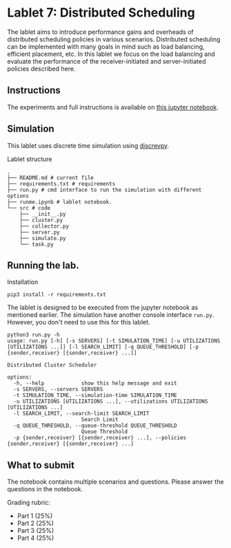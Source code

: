 # Lablet 7: Distributed Scheduling
The lablet aims to introduce performance gains and overheads of distributed scheduling policies in various scenarios. Distributed scheduling can be implemented with many goals in mind such as load balancing, efficient placement, etc. In this lablet we focus on the load balancing and evaluate the performance of the receiver-initiated and server-initiated policies described here. 

## Instructions
The experiments and full instructions is available on [this jupyter notebook](runme.ipynb). 

## Simulation
This lablet uses discrete time simulation using [discrevpy](https://snkas.github.io/discrevpy/).

Lablet structure
```
.
├── README.md # current file
├── requirements.txt # requirements
├── run.py # cmd interface to run the simulation with different options
├── runme.ipynb # lablet notebook.
└── src # code
    ├── __init__.py
    ├── cluster.py
    ├── collector.py
    ├── server.py
    ├── simulate.py
    └── task.py
```
## Running the lab.
Installation
```
pip3 install -r requirements.txt
```

The lablet is designed to be executed from the jupyter notebook as mentioned earlier. The simulation have another console interface `run.py`. However, you don't need to use this for this lablet.
```
python3 run.py -h
usage: run.py [-h] [-s SERVERS] [-t SIMULATION_TIME] [-u UTILIZATIONS [UTILIZATIONS ...]] [-l SEARCH_LIMIT] [-q QUEUE_THRESHOLD] [-p {sender,receiver} [{sender,receiver} ...]]

Distributed Cluster Scheduler

options:
  -h, --help            show this help message and exit
  -s SERVERS, --servers SERVERS
  -t SIMULATION_TIME, --simulation-time SIMULATION_TIME
  -u UTILIZATIONS [UTILIZATIONS ...], --utilizations UTILIZATIONS [UTILIZATIONS ...]
  -l SEARCH_LIMIT, --search-limit SEARCH_LIMIT
                        Search Limit
  -q QUEUE_THRESHOLD, --queue-threshold QUEUE_THRESHOLD
                        Queue Threshold
  -p {sender,receiver} [{sender,receiver} ...], --policies {sender,receiver} [{sender,receiver} ...]
```


## What to submit
The notebook contains multiple scenarios and questions. Please answer the questions in the notebook.

Grading rubric:
- Part 1 (25%)
- Part 2 (25%)
- Part 3 (25%)
- Part 4 (25%)